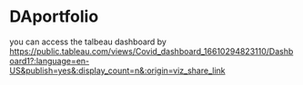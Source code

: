 # DAportfolio
you can access the talbeau dashboard by 
https://public.tableau.com/views/Covid_dashboard_16610294823110/Dashboard1?:language=en-US&publish=yes&:display_count=n&:origin=viz_share_link
